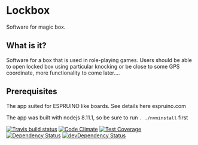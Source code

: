 # Lockbox

Software for magic box.

## What is it?

Software for a box that is used in role-playing games.
Users should be able to open locked box using particular knocking or be close to some GPS coordinate, more functionality to come later....

## Prerequisites

The app suited for ESPRUINO like boards. See details here espruino.com

The app was built with nodejs 8.11.1, so be sure to run `. ./nvminstall` first

[![Travis build status](http://img.shields.io/travis/kashesandr/lockbox.svg?style=flat)](https://travis-ci.org/kashesandr/lockbox)
[![Code Climate](https://codeclimate.com/github/kashesandr/lockbox/badges/gpa.svg)](https://codeclimate.com/github/kashesandr/lockbox)
[![Test Coverage](https://codeclimate.com/github/kashesandr/lockbox/badges/coverage.svg)](https://codeclimate.com/github/kashesandr/lockbox)
[![Dependency Status](https://david-dm.org/kashesandr/lockbox.svg)](https://david-dm.org/kashesandr/lockbox)
[![devDependency Status](https://david-dm.org/kashesandr/lockbox/dev-status.svg)](https://david-dm.org/kashesandr/lockbox#info=devDependencies)
